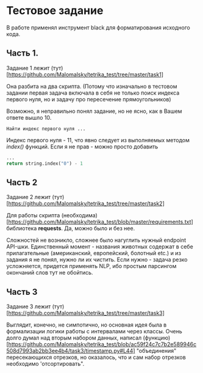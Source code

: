 # Тестовое задание 

В работе применял инструмент black для форматирования исходного кода. 

## Часть 1. 

Задание 1 лежит (тут)[https://github.com/Malomalsky/tetrika_test/tree/master/task1]

Она разбита на два скрипта. (Потому что изначально в тестовом задании первая задача включала в себя не только поиск индекса первого нуля, но и задачу про пересечение прямоугольников)

Возможно, я неправильно понял задание, но не ясно, как в Вашем ответе вышло 10. 

```
Найти индекс первого нуля ...
```

Индекс первого нуля - 11, что явно следует из выполняемых методом *index()* функций. 
Если я не прав - можно просто добавить 

```python
...
return string.index("0") - 1
``` 


## Часть 2

Задание 2 лежит (тут)[https://github.com/Malomalsky/tetrika_test/tree/master/task2]

Для работы скрипта (необходима)[https://github.com/Malomalsky/tetrika_test/blob/master/requirements.txt] библиотека **requests**. Да, можно было и без нее.

Сложностей не возникло, сложнее было нагуглить нужный endpoint API-шки. Единственный момент - названия животных содержат в себе прилагательные (американский, европейский, болотный etc.) и из задания я не понял, нужно ли их чистить. Если нужно - задача резко усложняется, придется применять NLP, ибо простым парсингом окончаний слов тут не обойтись. 


## Часть 3

Задание 3 лежит (тут)[https://github.com/Malomalsky/tetrika_test/tree/master/task3]

Выглядит, конечно, не симпотично, но основная идея была в формализации логики работы с интервалами через классы. Очень долго думал над вторым набором данных, написал (функцию)[https://github.com/Malomalsky/tetrika_test/blob/ac59f24c7c7b2e589946c508d7993ab2bb3ee4b4/task3/timestamp.py#L44] "объединения" пересекающихся отрезков, но оказалось, что и сам набор отрезков необходимо 'отсортировать". 